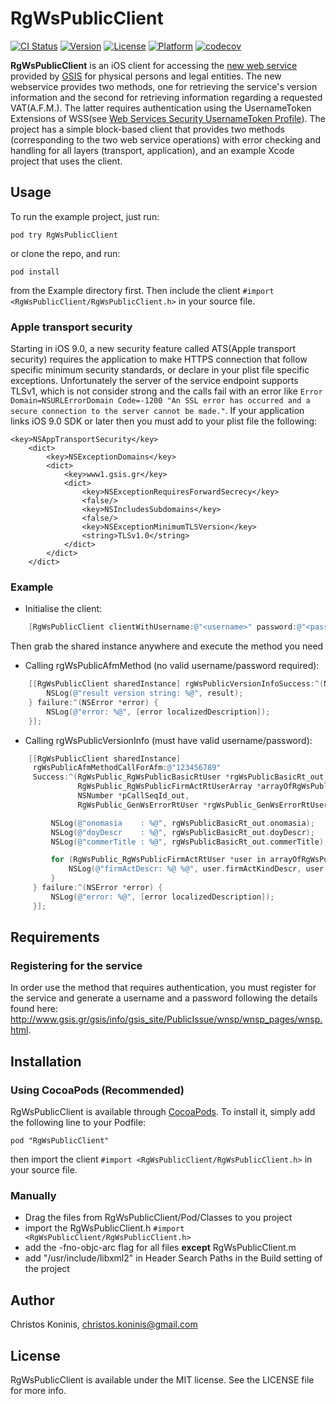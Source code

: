 # RgWsPublicClient

[![CI Status](http://img.shields.io/travis/csknns/RgWsPublicClient.svg?style=flat)](https://travis-ci.org/csknns/RgWsPublicClient)
[![Version](https://img.shields.io/cocoapods/v/RgWsPublicClient.svg?style=flat)](http://cocoadocs.org/docsets/RgWsPublicClient)
[![License](https://img.shields.io/cocoapods/l/RgWsPublicClient.svg?style=flat)](http://cocoadocs.org/docsets/RgWsPublicClient)
[![Platform](https://img.shields.io/cocoapods/p/RgWsPublicClient.svg?style=flat)](http://cocoadocs.org/docsets/RgWsPublicClient)
[![codecov](https://codecov.io/gh/csknns/RgWsPublicClient/branch/master/graph/badge.svg)](https://codecov.io/gh/csknns/RgWsPublicClient)

**RgWsPublicClient** is an iOS client for accessing the [new web service](http://www.gsis.gr/gsis/info/gsis_site/PublicIssue/wnsp/wnsp_pages/wnsp.html) provided by [GSIS](http://www.gsis.gr/gsis/info/gsis_site/PublicIssue/wnsp/wnsp_pages/wnsp.html) for physical persons and legal entities. The new webservice provides two methods, one for retrieving the service's version information and the second for retrieving information regarding a requested VAT(A.F.M.). The latter requires authentication using the UsernameToken Extensions of WSS(see [Web Services Security UsernameToken Profile](http://docs.oasis-open.org/wss/v1.1/wss-v1.1-spec-pr-UsernameTokenProfile-01.htm)). The project has a simple block-based client that provides two methods (corresponding to the two web service operations) with error checking and handling for all layers (transport, application), and an example Xcode project that uses the client.

## Usage

To run the example project, just run:

    pod try RgWsPublicClient

or clone the repo, and run:

    pod install

from the Example directory first. Then include the client `#import <RgWsPublicClient/RgWsPublicClient.h>` in your source file.

### Apple transport security

Starting in iOS 9.0, a new security feature called ATS(Apple transport security) requires the application to make HTTPS connection that follow specific minimum security standards, or declare in your plist file specific exceptions. Unfortunately the server of the service endpoint supports TLSv1, which is not consider strong and the calls fail with an error like `Error Domain=NSURLErrorDomain Code=-1200 "An SSL error has occurred and a secure connection to the server cannot be made."`. If your application links iOS 9.0 SDK or later then you must add to your plist file the following:

```
<key>NSAppTransportSecurity</key>
    <dict>
        <key>NSExceptionDomains</key>
        <dict>
            <key>www1.gsis.gr</key>
            <dict>
                <key>NSExceptionRequiresForwardSecrecy</key>
                <false/>
                <key>NSIncludesSubdomains</key>
                <false/>
                <key>NSExceptionMinimumTLSVersion</key>
                <string>TLSv1.0</string>
            </dict>
        </dict>
    </dict>
```

### Example

* Initialise the client:

```objectivec
    [RgWsPublicClient clientWithUsername:@"<username>" password:@"<password>"];
```

Then grab the shared instance anywhere and execute the method you need

* Calling rgWsPublicAfmMethod (no valid username/password required):

```objectivec
    [[RgWsPublicClient sharedInstance] rgWsPublicVersionInfoSuccess:^(NSString *result) {
        NSLog(@"result version string: %@", result);
    } failure:^(NSError *error) {
        NSLog(@"error: %@", [error localizedDescription]);
    }];
```
* Calling rgWsPublicVersionInfo (must have valid username/password):

```objectivec
    [[RgWsPublicClient sharedInstance]
     rgWsPublicAfmMethodCallForAfm:@"123456789"
     Success:^(RgWsPublic_RgWsPublicBasicRtUser *rgWsPublicBasicRt_out,
               RgWsPublic_RgWsPublicFirmActRtUserArray *arrayOfRgWsPublicFirmActRt_out,
               NSNumber *pCallSeqId_out,
               RgWsPublic_GenWsErrorRtUser *rgWsPublic_GenWsErrorRtUser) {

         NSLog(@"onomasia    : %@", rgWsPublicBasicRt_out.onomasia);
         NSLog(@"doyDescr    : %@", rgWsPublicBasicRt_out.doyDescr);
         NSLog(@"commerTitle : %@", rgWsPublicBasicRt_out.commerTitle);

         for (RgWsPublic_RgWsPublicFirmActRtUser *user in arrayOfRgWsPublicFirmActRt_out.RgWsPublicFirmActRtUser) {
             NSLog(@"firmActDescr: %@ %@", user.firmActKindDescr, user.firmActDescr);
         }
     } failure:^(NSError *error) {
         NSLog(@"error: %@", [error localizedDescription]);
     }];
```

## Requirements

### Registering for the service

In order use the method that requires authentication, you must register for the service and generate a username and a password following the details found here: <http://www.gsis.gr/gsis/info/gsis_site/PublicIssue/wnsp/wnsp_pages/wnsp.html>.

## Installation

### Using CocoaPods (Recommended)

RgWsPublicClient is available through [CocoaPods](http://cocoapods.org). To install it, simply add the following line to your Podfile:

    pod "RgWsPublicClient"

then import the client `#import <RgWsPublicClient/RgWsPublicClient.h>` in your source file.

### Manually
* Drag the files from RgWsPublicClient/Pod/Classes to you project
* import the RgWsPublicClient.h `#import <RgWsPublicClient/RgWsPublicClient.h>`
* add the -fno-objc-arc flag for all files **except** RgWsPublicClient.m
* add "/usr/include/libxml2" in Header Search Paths in the Build setting of the project

## Author

Christos Koninis, christos.koninis@gmail.com

## License

RgWsPublicClient is available under the MIT license. See the LICENSE file for more info.
